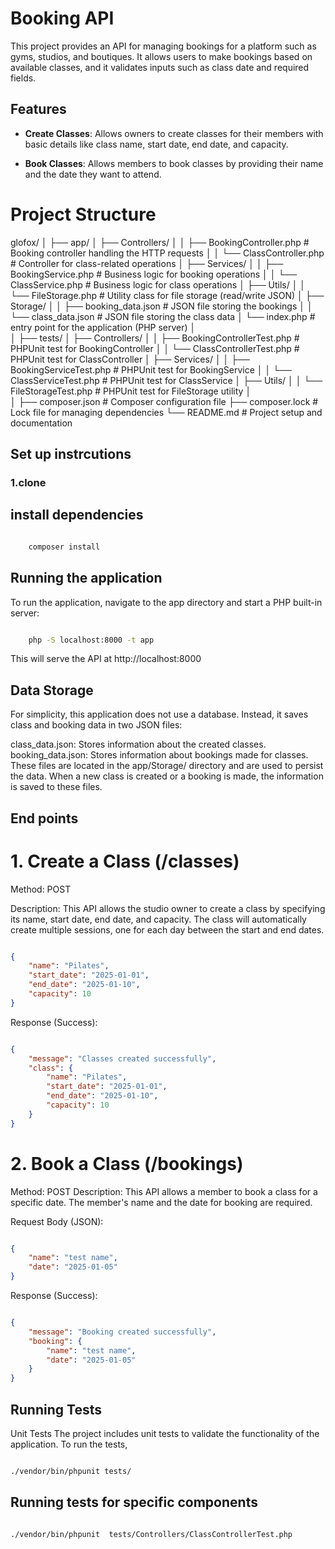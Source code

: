 # Booking API

This project provides an API for managing bookings for a platform such as gyms, studios, and boutiques. It allows users to make bookings based on available classes, and it validates inputs such as class date and required fields.

## Features

- **Create Classes**: Allows owners to create classes for their members with basic details like class name, start date, end date, and capacity.

- **Book Classes**: Allows members to book classes by providing their name and the date they want to attend.


# Project Structure

glofox/
│
├── app/
│   ├── Controllers/
│   │   ├── BookingController.php           # Booking controller handling the HTTP requests
│   │   └── ClassController.php            # Controller for class-related operations
│   ├── Services/
│   │   ├── BookingService.php             # Business logic for booking operations
│   │   └── ClassService.php               # Business logic for class operations
│   ├── Utils/
│   │   └── FileStorage.php                # Utility class for file storage (read/write JSON)
│   ├── Storage/
│   │   ├── booking_data.json              # JSON file storing the bookings
│   │   └── class_data.json                # JSON file storing the class data
│   └── index.php                            # entry point for the application (PHP server)
│                                               
│
├── tests/
│   ├── Controllers/
│   │   ├── BookingControllerTest.php      # PHPUnit test for BookingController
│   │   └── ClassControllerTest.php        # PHPUnit test for ClassController
│   ├── Services/
│   │   ├── BookingServiceTest.php         # PHPUnit test for BookingService
│   │   └── ClassServiceTest.php           # PHPUnit test for ClassService
│   ├── Utils/
│   │   └── FileStorageTest.php            # PHPUnit test for FileStorage utility
│   
│
├── composer.json                          # Composer configuration file
├── composer.lock                          # Lock file for managing dependencies
└── README.md                              # Project setup and documentation




## Set up instrcutions

### 1.clone


## install dependencies
```bash

    composer install

  ```

## Running the application
To run the application, navigate to the app directory and start a PHP built-in server:

```bash

    php -S localhost:8000 -t app

  ```

This will serve the API at http://localhost:8000

## Data Storage
For simplicity, this application does not use a database. Instead, it saves class and booking data in two JSON files:

class_data.json: Stores information about the created classes.
booking_data.json: Stores information about bookings made for classes.
These files are located in the app/Storage/ directory and are used to persist the data. When a new class is created or a booking is made, the information is saved to these files.

## End points

# 1. Create a Class (/classes)
Method: POST

Description:
This API allows the studio owner to create a class by specifying its name, start date, end date, and capacity. The class will automatically create multiple sessions, one for each day between the start and end dates.

```json

{
    "name": "Pilates",
    "start_date": "2025-01-01",
    "end_date": "2025-01-10",
    "capacity": 10
}

  ```

Response (Success):

```json

{
    "message": "Classes created successfully",
    "class": {
        "name": "Pilates",
        "start_date": "2025-01-01",
        "end_date": "2025-01-10",
        "capacity": 10
    }
}
  ```

# 2. Book a Class (/bookings)
Method: POST
Description:
This API allows a member to book a class for a specific date. The member's name and the date for booking are required.

Request Body (JSON):
```json

{
    "name": "test name",
    "date": "2025-01-05"
}
  ```

Response (Success):

```json

{
    "message": "Booking created successfully",
    "booking": {
        "name": "test name",
        "date": "2025-01-05"
    }
}
  ```

## Running Tests
Unit Tests
The project includes unit tests to validate the functionality of the application. To run the tests,


```bash

./vendor/bin/phpunit tests/

  ```
## Running tests for specific components


```bash

./vendor/bin/phpunit  tests/Controllers/ClassControllerTest.php

  ```


